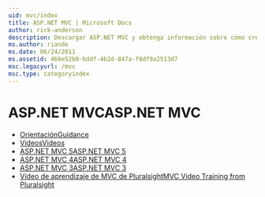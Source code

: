 ```yaml
---
uid: mvc/index
title: ASP.NET MVC | Microsoft Docs
author: rick-anderson
description: Descargar ASP.NET MVC y obtenga información sobre cómo crear aplicaciones web mediante el patrón controlador de vista de modelo.
ms.author: riande
ms.date: 06/24/2011
ms.assetid: 466e52b9-bddf-4b2d-847a-f8df9a2513d7
msc.legacyurl: /mvc
msc.type: categoryindex
---
```

<a name="aspnet-mvc"></a><span data-ttu-id="a3cae-103">ASP.NET MVC</span><span class="sxs-lookup"><span data-stu-id="a3cae-103">ASP.NET MVC</span></span>
====================
- [<span data-ttu-id="a3cae-104">Orientación</span><span class="sxs-lookup"><span data-stu-id="a3cae-104">Guidance</span></span>](overview/index.md)
- [<span data-ttu-id="a3cae-105">Vídeos</span><span class="sxs-lookup"><span data-stu-id="a3cae-105">Videos</span></span>](videos/index.md)
- [<span data-ttu-id="a3cae-106">ASP.NET MVC 5</span><span class="sxs-lookup"><span data-stu-id="a3cae-106">ASP.NET MVC 5</span></span>](mvc5.md)
- [<span data-ttu-id="a3cae-107">ASP.NET MVC 4</span><span class="sxs-lookup"><span data-stu-id="a3cae-107">ASP.NET MVC 4</span></span>](mvc4.md)
- [<span data-ttu-id="a3cae-108">ASP.NET MVC 3</span><span class="sxs-lookup"><span data-stu-id="a3cae-108">ASP.NET MVC 3</span></span>](mvc3.md)
- [<span data-ttu-id="a3cae-109">Vídeo de aprendizaje de MVC de Pluralsight</span><span class="sxs-lookup"><span data-stu-id="a3cae-109">MVC Video Training from Pluralsight</span></span>](pluralsight.md)
